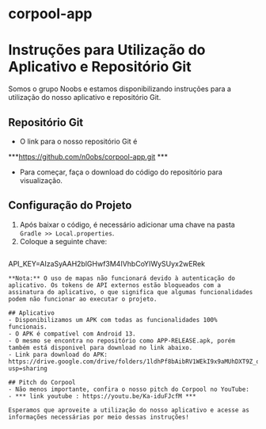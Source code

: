 # corpool-app
# Instruções para Utilização do Aplicativo e Repositório Git

Somos o grupo Noobs e estamos disponibilizando instruções para a utilização do nosso aplicativo e repositório Git.

## Repositório Git
- O link para o nosso repositório Git é 

***https://github.com/n0obs/corpool-app.git ***

- Para começar, faça o download do código do repositório para visualização.

## Configuração do Projeto
1. Após baixar o código, é necessário adicionar uma chave na pasta `Gradle >> Local.properties`.
2. Coloque a seguinte chave:
   ```
  API_KEY=AIzaSyAAH2blGHwf3M4IVhbCoYIWySUyx2wERek
   ```
   **Nota:** O uso de mapas não funcionará devido à autenticação do aplicativo. Os tokens de API externos estão bloqueados com a assinatura do aplicativo, o que significa que algumas funcionalidades podem não funcionar ao executar o projeto.

## Aplicativo
- Disponibilizamos um APK com todas as funcionalidades 100% funcionais.
- O APK é compatível com Android 13.
- O mesmo se encontra no repositório como APP-RELEASE.apk, porém também está disponivel para download no link abaixo.
- Link para download do APK: https://drive.google.com/drive/folders/1ldhPf8bAibRV1WEkI9x9aMUhDXT9Z_qq?usp=sharing

## Pitch do Corpool
- Não menos importante, confira o nosso pitch do Corpool no YouTube:
  - *** link youtube : https://youtu.be/Ka-iduFJcfM ***

Esperamos que aproveite a utilização do nosso aplicativo e acesse as informações necessárias por meio dessas instruções!
